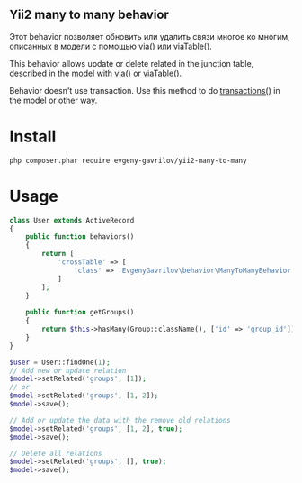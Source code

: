 Yii2 many to many behavior
------------------------

Этот behavior позволяет обновить или удалить связи многое ко многим, описанных в модели с помощью via() или viaTable().

This behavior allows update or delete related in the junction table, described in the model with
[via()](http://www.yiiframework.com/doc-2.0/yii-db-activerelationtrait.html#via%28%29-detail)
or
[viaTable()](http://www.yiiframework.com/doc-2.0/yii-db-activequery.html#viaTable%28%29-detail).

Behavior doesn't use transaction. Use this method to do [transactions()](http://www.yiiframework.com/doc-2.0/yii-db-activerecord.html#transactions%28%29-detail)
in the model or other way.

# Install
```
php composer.phar require evgeny-gavrilov/yii2-many-to-many
```
 
# Usage
```php
class User extends ActiveRecord
{
    public function behaviors()
    {
        return [
            'crossTable' => [
                'class' => 'EvgenyGavrilov\behavior\ManyToManyBehavior'
            ]
        ];
    }
    
    public function getGroups()
    {
        return $this->hasMany(Group::className(), ['id' => 'group_id'])->viaTable('user_group', ['user_id' => 'id']);
    }
}

$user = User::findOne(1);
// Add new or update relation
$model->setRelated('groups', [1]);
// or
$model->setRelated('groups', [1, 2]);
$model->save();

// Add or update the data with the remove old relations
$model->setRelated('groups', [1, 2], true);
$model->save();

// Delete all relations
$model->setRelated('groups', [], true);
$model->save();
```